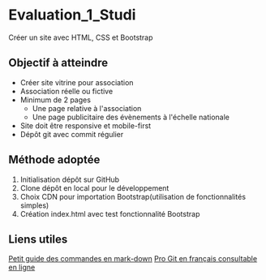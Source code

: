 # Evaluation_1_Studi
Créer un site avec HTML, CSS et Bootstrap

## Objectif à atteindre
* Créer site vitrine pour association
* Association réelle ou fictive
* Minimum de 2 pages
  * Une page relative à l'association
  * Une page publicitaire des évènements à l'échelle nationale
* Site doit être responsive et mobile-first
* Dépôt git avec commit régulier


## Méthode adoptée
1. Initialisation dépôt sur GitHub
2. Clone dépôt en local pour le développement
3. Choix CDN pour importation Bootstrap(utilisation de fonctionnalités simples)
4. Création index.html avec test fonctionnalité Bootstrap

## Liens utiles
[Petit guide des commandes en mark-down](https://support.zendesk.com/hc/fr/articles/203691016-Formatage-de-texte-avec-Markdown)
[Pro Git en français consultable en ligne](https://git-scm.com/book/fr/v2)

